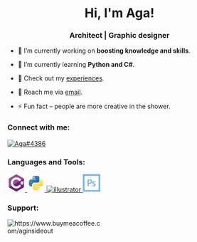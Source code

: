 <h1 align="center">Hi, I'm Aga!</h1>
<h3 align="center">Architect | Graphic designer </h3>

- 🔭 I’m currently working on **boosting knowledge and skills**.

- 🌱 I’m currently learning **Python and C#**.

- 📄 Check out my [experiences](https://www.linkedin.com/in/agnieszka-thiel/).

- 💬 Reach me via [email](mailto:ag.thiel.arc@gmail.com?subject=[GitHub]%20Outreach).

- ⚡ Fun fact – people are more creative in the shower.

<h3 align="left">Connect with me:</h3>
<p align="left">
<a href="https://discord.gg/Aga#4386" target="blank"><img align="center" src="https://raw.githubusercontent.com/rahuldkjain/github-profile-readme-generator/master/src/images/icons/Social/discord.svg" alt="Aga#4386" height="30" width="40" /></a>
</p>

<h3 align="left">Languages and Tools:</h3>
<p align="left"> <a href="https://www.w3schools.com/cs/" target="_blank" rel="noreferrer"> <img src="https://raw.githubusercontent.com/devicons/devicon/master/icons/csharp/csharp-original.svg" alt="csharp" width="40" height="40"/> </a> <a href="https://www.python.org" target="_blank" rel="noreferrer"> <img src="https://raw.githubusercontent.com/devicons/devicon/master/icons/python/python-original.svg" alt="python" width="40" height="40"/> </a><a href="https://www.adobe.com/in/products/illustrator.html" target="_blank" rel="noreferrer"> <img src="https://www.vectorlogo.zone/logos/adobe_illustrator/adobe_illustrator-icon.svg" alt="illustrator" width="40" height="40"/> </a> <a href="https://www.photoshop.com/en" target="_blank" rel="noreferrer"> <img src="https://raw.githubusercontent.com/devicons/devicon/master/icons/photoshop/photoshop-line.svg" alt="photoshop" width="40" height="40"/> </a> </p>

<h3 align="left">Support:</h3>
<p><a href="https://www.buymeacoffee.com/https://www.buymeacoffee.com/aginsideout"> <img align="left" src="https://cdn.buymeacoffee.com/buttons/v2/default-yellow.png" height="50" width="210" alt="https://www.buymeacoffee.com/aginsideout" /></a></p><br><br>
